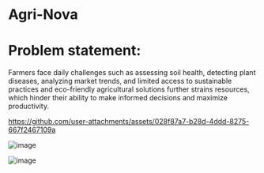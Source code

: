# Agri-Nova

# Problem statement:
Farmers face daily challenges such as assessing soil health, detecting plant diseases, analyzing market trends, and limited access to sustainable practices and eco-friendly agricultural solutions further strains resources, which hinder their ability to make informed decisions and maximize productivity.



https://github.com/user-attachments/assets/028f87a7-b28d-4ddd-8275-667f2467109a




![image](https://github.com/user-attachments/assets/79f862a4-de31-4182-be18-c810baa29549)

![image](https://github.com/user-attachments/assets/21d90833-9fdb-41e2-92b0-49f7b292ee86)
